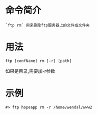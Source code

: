 # 命令简介 

    `ftp rm` 用来删除ftp服务器上的文件或文件夹

用法
=======

```
ftp [confName] rm [-r] [path]
```

如果是目录,需要加-r参数

示例
=======

```
#> ftp hopeapp rm -r /home/wendal/www2
```